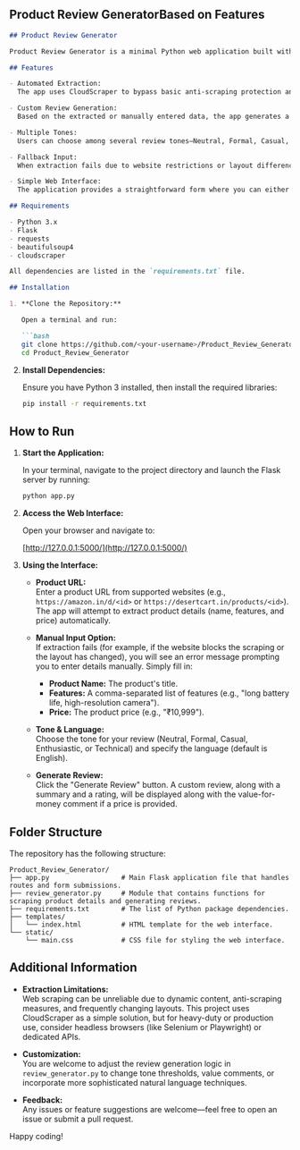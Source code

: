## Product Review GeneratorBased on Features

```markdown
## Product Review Generator

Product Review Generator is a minimal Python web application built with Flask that automatically scrapes product details from a provided URL and generates a custom review. The review includes product features along with a value-for-money comment based on the product’s price. If the automatic extraction fails, you have the option to input product details manually.

## Features

- Automated Extraction:  
  The app uses CloudScraper to bypass basic anti-scraping protection and BeautifulSoup to parse HTML. It supports extracting product title, features (e.g., bullet points), and price from supported websites like Amazon and Desertcart.

- Custom Review Generation: 
  Based on the extracted or manually entered data, the app generates a review. If a price is provided, it analyzes the numeric value and adds a comment on whether the product is very affordable, offers great value, or is slightly expensive but justified by quality.

- Multiple Tones: 
  Users can choose among several review tones—Neutral, Formal, Casual, Enthusiastic, or Technical—to match the style of the review.

- Fallback Input:  
  When extraction fails due to website restrictions or layout differences, you can manually enter the product name, features, and price.

- Simple Web Interface:  
  The application provides a straightforward form where you can either enter a product URL or fill in details manually, view the generated review, and see a list of all created reviews.

## Requirements

- Python 3.x  
- Flask  
- requests  
- beautifulsoup4  
- cloudscraper  

All dependencies are listed in the `requirements.txt` file.

## Installation

1. **Clone the Repository:**

   Open a terminal and run:

   ```bash
   git clone https://github.com/<your-username>/Product_Review_Generator.git
   cd Product_Review_Generator
   ```

2. **Install Dependencies:**

   Ensure you have Python 3 installed, then install the required libraries:

   ```bash
   pip install -r requirements.txt
   ```

## How to Run

1. **Start the Application:**

   In your terminal, navigate to the project directory and launch the Flask server by running:

   ```bash
   python app.py
   ```

2. **Access the Web Interface:**

   Open your browser and navigate to:

   [http://127.0.0.1:5000/](http://127.0.0.1:5000/)

3. **Using the Interface:**

   - **Product URL:**  
     Enter a product URL from supported websites (e.g., `https://amazon.in/d/<id>` or `https://desertcart.in/products/<id>`).  
     The app will attempt to extract product details (name, features, and price) automatically.
   
   - **Manual Input Option:**  
     If extraction fails (for example, if the website blocks the scraping or the layout has changed), you will see an error message prompting you to enter details manually. Simply fill in:
     - **Product Name:** The product's title.
     - **Features:** A comma-separated list of features (e.g., "long battery life, high-resolution camera").
     - **Price:** The product price (e.g., "₹10,999").
   
   - **Tone & Language:**  
     Choose the tone for your review (Neutral, Formal, Casual, Enthusiastic, or Technical) and specify the language (default is English).
     
   - **Generate Review:**  
     Click the "Generate Review" button. A custom review, along with a summary and a rating, will be displayed along with the value-for-money comment if a price is provided.

## Folder Structure

The repository has the following structure:

```
Product_Review_Generator/
├── app.py                  # Main Flask application file that handles routes and form submissions.
├── review_generator.py     # Module that contains functions for scraping product details and generating reviews.
├── requirements.txt        # The list of Python package dependencies.
├── templates/
│   └── index.html          # HTML template for the web interface.
└── static/
    └── main.css            # CSS file for styling the web interface.
```

## Additional Information

- **Extraction Limitations:**  
  Web scraping can be unreliable due to dynamic content, anti-scraping measures, and frequently changing layouts. This project uses CloudScraper as a simple solution, but for heavy-duty or production use, consider headless browsers (like Selenium or Playwright) or dedicated APIs.

- **Customization:**  
  You are welcome to adjust the review generation logic in `review_generator.py` to change tone thresholds, value comments, or incorporate more sophisticated natural language techniques.

- **Feedback:**  
  Any issues or feature suggestions are welcome—feel free to open an issue or submit a pull request.

Happy coding!
```
